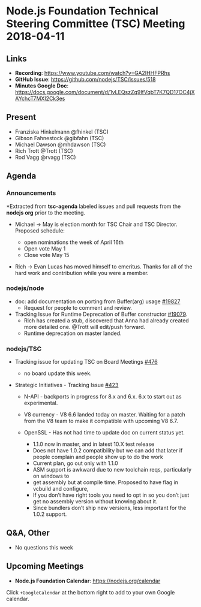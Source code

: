 # Node.js Foundation Technical Steering Committee (TSC) Meeting 2018-04-11

## Links

* **Recording**: <https://www.youtube.com/watch?v=GA2IHHFPRhs>
* **GitHub Issue**: <https://github.com/nodejs/TSC/issues/518>
* **Minutes Google Doc**: <https://docs.google.com/document/d/1vLEQszZq9IfVqbT7K7QD17OC4jXAYchcT7MXI2Ck3es>

## Present

* Franziska Hinkelmann @fhinkel (TSC)
* Gibson Fahnestock @gibfahn (TSC)
* Michael Dawson @mhdawson (TSC)
* Rich Trott @Trott (TSC)
* Rod Vagg @rvagg (TSC)

## Agenda

### Announcements

\*Extracted from **tsc-agenda** labeled issues and pull requests from the **nodejs org** prior to the meeting.

* Michael -> May is election month for TSC Chair and TSC Director. Proposed schedule:
  * open nominations the week of April 16th
  * Open vote May 1
  * Close vote May 15

* Rich -> Evan Lucas has moved himself to emeritus.  Thanks for all of the hard work
  and contribution while you were a member.

### nodejs/node

* doc: add documentation on porting from Buffer(arg) usage [#19827](https://github.com/nodejs/node/issues/19827)
  * Request for people to comment and review.
* Tracking Issue for Runtime Deprecation of Buffer constructor [#19079](https://github.com/nodejs/node/issues/19079).
  * Rich has created a stub, discovered that Anna had already created more detailed one. @Trott
    will edit/push forward.
  * Runtime deprecation on master landed.

### nodejs/TSC

* Tracking issue for updating TSC on Board Meetings [#476](https://github.com/nodejs/TSC/issues/476)
  * no board update this week.

* Strategic Initiatives - Tracking Issue [#423](https://github.com/nodejs/TSC/issues/423)
  * N-API - backports in progress for 8.x and 6.x.  6.x to start out as experimental.

  * V8 currency - V8 6.6 landed today on master. Waiting for a patch from the V8 team to make it compatible with upcoming V8 6.7.

  * OpenSSL - Has not had time to update doc on current status yet.
    * 1.1.0 now in master, and in latest 10.X test release
    * Does not have 1.0.2 compatibility but we can add that later if people complain and
      people show up to do the work
    * Current plan, go out only with 1.1.0
    * ASM support is awkward due to new toolchain reqs, particularly on windows to
    * get assembly but at compile time. Proposed to have flag in vcbuild and configure,
    * If you don’t have right tools you need to opt in so you don’t just get no assembly
      version without knowing about it.
    * Since bundlers don’t ship new versions, less important for the 1.0.2 support.

## Q\&A, Other

* No questions this week

## Upcoming Meetings

* **Node.js Foundation Calendar**: <https://nodejs.org/calendar>

Click `+GoogleCalendar` at the bottom right to add to your own Google calendar.
